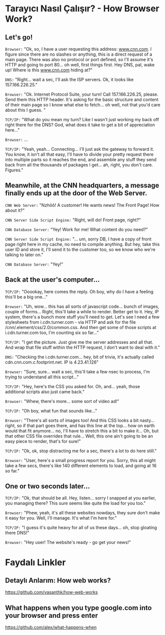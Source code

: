 # Tarayıcı Nasıl Çalışır? - How Browser Work?

## Let's go!

```Browser:``` "Ok, so, I have a user requesting this address: www.cnn.com. I figure since there are no slashes or anything, this is a direct request of a main page. There was also no protocol or port defined, so I'll assume it's HTTP and going to port 80... oh well, first things first. Hey DNS, pal, wake up! Where is this www.cnn.com hiding at?"

```DNS:``` "Right... wait a sec, I'll ask the ISP servers. Ok, it looks like 157.166.226.25."

```Browser:``` "Ok. Internet Protocol Suite, your turn! Call 157.166.226.25, please. Send them this HTTP header. It's asking for the basic structure and content of their main page so I know what else to fetch... oh well, not that you'd care about this I guess. "

```TCP/IP:``` "What do you mean my turn? Like I wasn't just working my back off right there for the DNS? God, what does it take to get a bit of appreciation here..."

```Browser:``` ...

```TCP/IP:``` "Yeah, yeah... Connecting... I'll just ask the gateway to forward it. You know, it isn't all that easy, I'll have to divide your pretty request there into multiple parts so it reaches the end, and assemble any stuff they send back from all the thousands of packages I get... ah, right, you don't care. Figures."

## Meanwhile, at the CNN headquarters, a message finally ends up at the door of the Web Server.

```CNN Web Server:``` "Nzhôô! A customer! He wants news! The Front Page! How about it?"

```CNN Server Side Script Engine:``` "Right, will do! Front page, right?"

```CNN Database Server:``` "Yey! Work for me! What content do you need?"

```CNN Server Side Script Engine:``` "... um, sorry DB, I have a copy of front page right here in my cache, no need to compile anything. But hey, take this user ID and store it, I'll send it to the customer too, so we know who we're talking to later on."

```CNN Database Server:``` "Yey!"

## Back at the user's computer...

```TCP/IP:``` "Ooookay, here comes the reply. Oh boy, why do I have a feeling this'll be a big one..."

```Browser:``` "Uh, wow... this has all sorts of javascript code... bunch of images, couple of forms... Right, this'll take a while to render. Better get to it. Hey, IP system, there's a bunch more stuff you'll need to get. Let's see I need a few stylesheets from i.cdn.turner.com - via HTTP and ask for the file /cnn/.element/css/2.0/common.css. And then get some of those scripts at i.cdn.turner.com too, I'm counting six so far..."

```TCP/IP:``` "I get the picture. Just give me the server addresses and all that. And wrap that file stuff within the HTTP request, I don't want to deal with it."

```DNS:``` "Checking the i.cdn.turner.com... hey, bit of trivia, it's actually called cdn.cnn.com.c.footprint.net. IP is 4.23.41.126"

```Browser:``` "Sure, sure... wait a sec, this'll take a few nsec to process, I'm trying to understand all this script..."

```TCP/IP:``` "Hey, here's the CSS you asked for. Oh, and... yeah, those additional scripts also just came back."

```Browser:``` "Whew, there's more... some sort of video ad!"

```TCP/IP:``` "Oh boy, what fun that sounds like..."

```Browser:``` "There's all sorts of images too! And this CSS looks a bit nasty... right, so if that part goes there, and has this line at the top... how on earth would that fit anymore... no, I'll have to stretch this a bit to make it... Oh, but that other CSS file overrides that rule... Well, this one ain't going to be an easy piece to render, that's for sure!"

```TCP/IP:``` "Ok, ok, stop distracting me for a sec, there's a lot to do here still."

```Browser:``` "User, here's a small progress report for you. Sorry, this all might take a few secs, there's like 140 different elements to load, and going at 16 so far."

## One or two seconds later...

```TCP/IP:``` "Ok, that should be all. Hey, listen... sorry I snapped at you earlier, you managing there? This sure seems like quite the load for you too."

```Browser:``` "Phew, yeah, it's all these websites nowdays, they sure don't make it easy for you. Well, I'll manage. It's what I'm here for."

```TCP/IP:``` "I guess it's quite heavy for all of us these days... oh, stop gloating there DNS!"

```Browser:``` "Hey user! The website's ready - go get your news!"


# Faydalı Linkler

## Detaylı Anlarım: How web works?
https://github.com/vasanthk/how-web-works


## What happens when you type google.com into your browser and press enter
https://github.com/alex/what-happens-when
